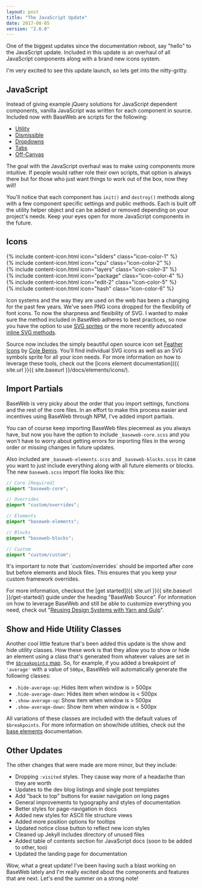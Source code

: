 ```yaml
---
layout: post
title: "The JavaScript Update"
date: 2017-08-05
version: "2.6.0"
---
```


<p class="text-lead" markdown="1">One of the biggest updates since the documentation reboot, say "hello" to the JavaScript update. Included in this update is an overhaul of all JavaScript components along with a brand new icons system.</p>

I'm very excited to see this update launch, so lets get into the nitty-gritty.

## JavaScript

Instead of giving example jQuery solutions for JavaScript dependent components, vanilla JavaScript was written for each component in source. Included now with BaseWeb are scripts for the following:

* [Utility](/docs/javascript/utility/)
* [Dismissible](/docs/javascript/dismissible/)
* [Dropdowns](/docs/javascript/dropdowns/)
* [Tabs](/docs/javascript/tabs/)
* [Off-Canvas](/docs/javascript/offcanvas/)

The goal with the JavaScript overhaul was to make using components more intuitive. If people would rather role their own scripts, that option is always there but for those who just want things to work out of the box, now they will!

You'll notice that each component has `init()` and `destroy()` methods along with a few component specific settings and public methods. Each is built off the utility helper object and can be added or removed depending on your project's needs. Keep your eyes open for more JavaScript components in the future.

## Icons

<div class="widget-icons">
  <div class="widget-icon">
    {% include content-icon.html icon="sliders" class="icon-color-1" %}
  </div>
  <div class="widget-icon">
    {% include content-icon.html icon="cpu" class="icon-color-2" %}
  </div>
  <div class="widget-icon">
    {% include content-icon.html icon="layers" class="icon-color-3" %}
  </div>
  <div class="widget-icon">
    {% include content-icon.html icon="package" class="icon-color-4" %}
  </div>
  <div class="widget-icon">
    {% include content-icon.html icon="edit-2" class="icon-color-5" %}
  </div>
  <div class="widget-icon">
    {% include content-icon.html icon="hash" class="icon-color-6" %}
  </div>
</div>

Icon systems and the way they are used on the web has been a changing for the past few years. We've seen PNG icons dropped for the flexibility of font icons. To now the sharpness and flexibility of SVG. I wanted to make sure the method included in BaseWeb adheres to best practices, so now you have the option to use <a href="https://css-tricks.com/svg-sprites-use-better-icon-fonts/" class="onclick-newtab">SVG sprites</a> or the more recently advocated <a href="https://css-tricks.com/pretty-good-svg-icon-system/" class="onclick-newtab">inline SVG methods</a>.

Source now includes the simply beautiful open source icon set [Feather Icons](https://feathericons.com/) by [Cole Bemis](http://colebemis.com/). You'll find individual SVG icons as well as an SVG symbols sprite for all your icon needs. For more information on how to leverage these tools, check out the [icons element documentation]({{ site.url }}{{ site.baseurl }}/docs/elements/icons/).

## Import Partials

BaseWeb is very picky about the order that you import settings, functions and the rest of the core files. In an effort to make this process easier and incentives using BaseWeb through NPM, I've added import partials.

You can of course keep importing BaseWeb files piecemeal as you always have, but now you have the option to include `_baseweb-core.scss` and you won't have to worry about getting errors for importing files in the wrong order or missing changes in future updates.

Also included are `_baseweb-elements.scss` and `_baseweb-blocks.scss` in case you want to just include everything along with all future elements or blocks. The new `baseweb.scss` import file looks like this:

```scss
// Core [Required]
@import "baseweb-core";

// Overrides
@import "custom/overrides";

// Elements
@import "baseweb-elements";

// Blocks
@import "baseweb-blocks";

// Custom
@import "custom/custom";
```

<div class="notice warning" markdown="1">
It's important to note that `custom/overrides` should be imported after core but before elements and block files. This ensures that you keep your custom framework overrides.
</div>

For more information, checkout the [get started]({{ site.url }}{{ site.baseurl }}/get-started/) guide under the heading "BaseWeb Source". For information on how to leverage BaseWeb and still be able to customize everything you need, check out "<a href="https://dev.to/sebnitu/reusing-design-systems-with-yarn-and-gulp" class="onclick-newtab">Reusing Design Systems with Yarn and Gulp</a>".

## Show and Hide Utility Classes

Another cool little feature that's been added this update is the show and hide utility classes. How these work is that they allow you to show or hide an element using a class that's generated from whatever values are set in the [`$breakpoints` map](/docs/core/media/). So, for example, if you added a breakpoint of `'average'` with a value of `500px`, BaseWeb will automatically generate the following classes:

* `.hide-average-up`: Hides item when window is > 500px
* `.hide-average-down`: Hides item when window is < 500px
* `.show-average-up`: Show item when window is > 500px
* `.show-average-down`: Show item when window is < 500px

All variations of these classes are included with the default values of `$breakpoints`. For more information on show/hide utilities, check out the [base elements](/docs/elements/base/) documentation.

## Other Updates

The other changes that were made are more minor, but they include:

* Dropping `:visited` styles. They cause way more of a headache than they are worth
* Updates to the dev blog listings and single post templates
* Add "back to top" buttons for easier navigation on long pages
* General improvements to typography and styles of documentation
* Better styles for page-navigation in docs
* Added new styles for ASCII file structure views
* Added more position options for tooltips
* Updated notice close button to reflect new icon styles
* Cleaned up Jekyll includes directory of unused files
* Added table of contents section for JavaScript docs (soon to be added to other, too)
* Updated the landing page for documentation

Wow, what a great update! I've been having such a blast working on BaseWeb lately and I'm really excited about the components and features that are next. Let's end the summer on a strong note!
